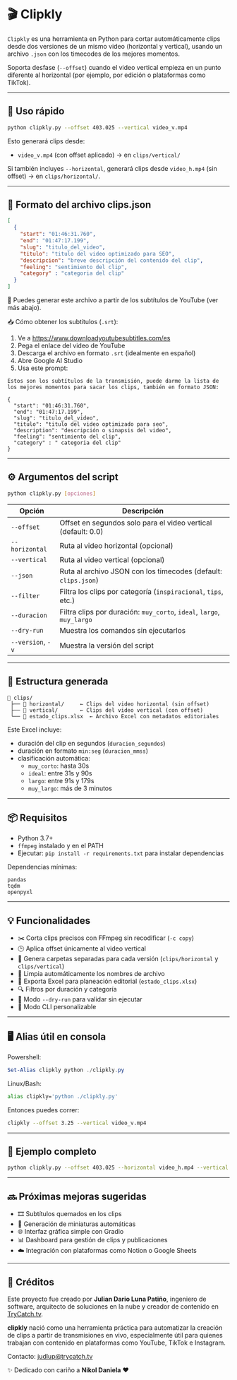 
# 🎬 Clipkly

`Clipkly` es una herramienta en Python para cortar automáticamente clips desde dos versiones de un mismo video (horizontal y vertical), usando un archivo `.json` con los timecodes de los mejores momentos.

Soporta desfase (`--offset`) cuando el video vertical empieza en un punto diferente al horizontal (por ejemplo, por edición o plataformas como TikTok).

---

## 🚀 Uso rápido

```bash
python clipkly.py --offset 403.025 --vertical video_v.mp4
```

Esto generará clips desde:

- `video_v.mp4` (con offset aplicado) → en `clips/vertical/`

Si también incluyes `--horizontal`, generará clips desde `video_h.mp4` (sin offset) → en `clips/horizontal/`.

---

## 🧾 Formato del archivo clips.json

```json
[
  {
    "start": "01:46:31.760",
    "end": "01:47:17.199",
    "slug": "titulo_del_video",
    "titulo": "titulo del video optimizado para SEO",
    "descripcion": "breve descripción del contenido del clip",
    "feeling": "sentimiento del clip",
    "category" : "categoria del clip"
  }
]
```

🧠 Puedes generar este archivo a partir de los subtítulos de YouTube (ver más abajo).

📥 Cómo obtener los subtítulos (`.srt`):

1. Ve a https://www.downloadyoutubesubtitles.com/es  
2. Pega el enlace del video de YouTube  
3. Descarga el archivo en formato `.srt` (idealmente en español)  
4. Abre Google AI Studio  
5. Usa este prompt:

```plaintext
Estos son los subtítulos de la transmisión, puede darme la lista de los mejores momentos para sacar los clips, también en formato JSON:

{
  "start": "01:46:31.760",
  "end": "01:47:17.199",
  "slug": "titulo_del_video",
  "titulo": "titulo del video optimizado para seo",
  "description": "descripción o sinapsis del video",
  "feeling": "sentimiento del clip",
  "category" : " categoria del clip"
}
```

---

## ⚙️ Argumentos del script

```bash
python clipkly.py [opciones]
```

| Opción           | Descripción                                                                 |
|------------------|-----------------------------------------------------------------------------|
| `--offset`       | Offset en segundos solo para el video vertical (default: 0.0)               |
| `--horizontal`   | Ruta al video horizontal (opcional)                                         |
| `--vertical`     | Ruta al video vertical (opcional)                                           |
| `--json`         | Ruta al archivo JSON con los timecodes (default: `clips.json`)             |
| `--filter`       | Filtra los clips por categoría (`inspiracional`, `tips`, etc.)             |
| `--duracion`     | Filtra clips por duración: `muy_corto`, `ideal`, `largo`, `muy_largo`      |
| `--dry-run`      | Muestra los comandos sin ejecutarlos                                        |
| `--version`, `-v`| Muestra la versión del script                                               |

---

## 📁 Estructura generada

```plaintext
📁 clips/
 ├── 📁 horizontal/     ← Clips del video horizontal (sin offset)
 ├── 📁 vertical/       ← Clips del video vertical (con offset)
 └── 📄 estado_clips.xlsx  ← Archivo Excel con metadatos editoriales
```

Este Excel incluye:

- duración del clip en segundos (`duracion_segundos`)
- duración en formato `min:seg` (`duracion_mmss`)
- clasificación automática:
  - `muy_corto`: hasta 30s
  - `ideal`: entre 31s y 90s
  - `largo`: entre 91s y 179s
  - `muy_largo`: más de 3 minutos

---

## 📦 Requisitos

- Python 3.7+
- `ffmpeg` instalado y en el PATH
- Ejecutar: `pip install -r requirements.txt` para instalar dependencias

Dependencias mínimas:

```
pandas
tqdm
openpyxl
```

---

## 💡 Funcionalidades

- ✂️ Corta clips precisos con FFmpeg sin recodificar (`-c copy`)
- 🕒 Aplica offset únicamente al video vertical
- 📁 Genera carpetas separadas para cada versión (`clips/horizontal` y `clips/vertical`)
- 🧼 Limpia automáticamente los nombres de archivo
- 🧠 Exporta Excel para planeación editorial (`estado_clips.xlsx`)
- 🔍 Filtros por duración y categoría
- 🔄 Modo `--dry-run` para validar sin ejecutar
- 🧾 Modo CLI personalizable

---

## 🖥️ Alias útil en consola

Powershell:

```powershell
Set-Alias clipkly python ./clipkly.py
```

Linux/Bash:

```bash
alias clipkly='python ./clipkly.py'
```

Entonces puedes correr:

```bash
clipkly --offset 3.25 --vertical video_v.mp4
```

---

## 📌 Ejemplo completo

```bash
python clipkly.py --offset 403.025 --horizontal video_h.mp4 --vertical video_v.mp4 --json clips.json --duracion ideal
```

---

## 🔜 Próximas mejoras sugeridas

- 🎞️ Subtítulos quemados en los clips
- 📸 Generación de miniaturas automáticas
- 🌐 Interfaz gráfica simple con Gradio
- 📊 Dashboard para gestión de clips y publicaciones
- ☁️ Integración con plataformas como Notion o Google Sheets

---

## 🙌 Créditos

Este proyecto fue creado por **Julian Dario Luna Patiño**, ingeniero de software, arquitecto de soluciones en la nube y creador de contenido en [TryCatch.tv](https://trycatch.tv).

**clipkly** nació como una herramienta práctica para automatizar la creación de clips a partir de transmisiones en vivo, especialmente útil para quienes trabajan con contenido en plataformas como YouTube, TikTok e Instagram.

Contacto: [judlup@trycatch.tv](mailto:judlup@trycatch.tv)

✨ Dedicado con cariño a **Nikol Daniela** ❤️
